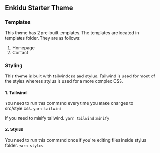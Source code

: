 ## Enkidu Starter Theme

### Templates
This theme has 2 pre-built templates. The templates are located in templates folder. They are as follows:
1. Homepage
2. Contact

### Styling
This theme is built with tailwindcss and stylus. Tailwind is used for most of the styles whereas stylus is used for a more complex CSS.

#### 1. Tailwind
You need to run this command every time you make changes to src/style.css.
`yarn tailwind`

If you need to minify tailwind.
`yarn tailwind:minify`

#### 2. Stylus
You need to run this command once if you're editing files inside stylus folder.
`yarn stylus`
